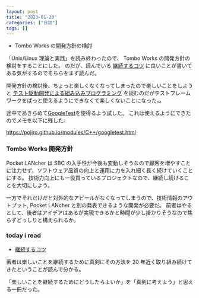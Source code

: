 ```yaml
---
layout: post
title: "2023-01-20"
categories: ["日誌"]
tags: []
---
```


- Tombo Works の開発方針の検討

「Unix/Linux 理論と実践」を読み終わったので、 Tombo Works の開発方針の検討をすることにした。
のだが、読んでいる [継続するコツ](https://www.amazon.co.jp/dp/B0BNMFTJKZ) に良いことが書いてある気がするのでそちらをまず読んだ。

開発方針の検討後、ちょっと楽しくなくなってしまったので楽しいことをしようと
[テスト駆動開発による組み込みプログラミング](https://www.amazon.co.jp/dp/4873116147)
を読むのだがテストフレームワークをぱっと使えるようにできなくて楽しくないことになった。。

途中であきらめて[GoogleTest](https://github.com/google/googletest)を使得るよう試した。
これは使えるようにできたのでメモを以下に残した。

https://pojiro.github.io/modules/C++/googletest.html

### Tombo Works 開発方針

Pocket LANcher は SBC の入手性が今後も変動しそうなので顧客を増やすことに注力せず、ソフトウェア品質の向上と運用に力を入れ細く長く続けていくことにする。
技術力向上にも一役買っているプロジェクトなので、継続し続けることを大切にしよう。

一方でそれだけだと対外的なアピールがなくなってしまうので、技術情報のアウトプット, Pocket LANcher と別の発表できるような開発が必要だ。
前者はやるとして、後者はアイデアはあるが実現できるかと時間が少し掛かりそうなので焦らずどっしりと構えられるか。

### today i read

- [継続するコツ](https://www.amazon.co.jp/dp/B0BNMFTJKZ)

著者は楽しいことを継続するために真剣にその方法を 20 年近く取り組み続けてきたということが読んで分かる。

「楽しいことを継続するためにどうしたらよいか」を「真剣に考えよう」と思える一冊だった。
